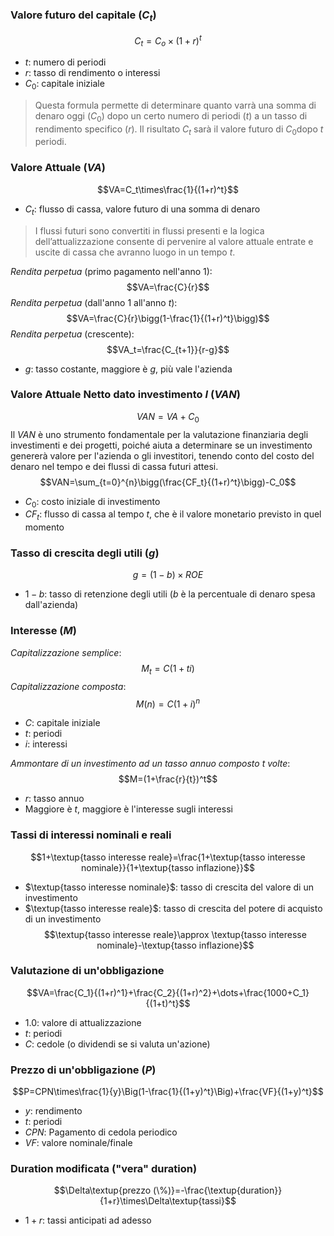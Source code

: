 ### Valore futuro del capitale ($C_t$)
$$C_t=C_o\times(1+r)^t$$
- $t$: numero di periodi 
- $r$: tasso di rendimento o interessi
- $C_0$: capitale iniziale
>Questa formula permette di determinare quanto varrà una somma di denaro oggi ($C_0$​) dopo un certo numero di periodi ($t$) a un tasso di rendimento specifico ($r$). Il risultato $C_t$​ sarà il valore futuro di $C_0$​ dopo $t$ periodi.
### Valore Attuale ($VA$)
$$VA=C_t\times\frac{1}{(1+r)^t}$$
- $C_t$: flusso di cassa, valore futuro di una somma di denaro
>I flussi futuri sono convertiti in flussi presenti e la logica dell’attualizzazione consente di pervenire al valore attuale entrate e uscite di cassa che avranno luogo in un tempo $t$.

*Rendita perpetua* (primo pagamento nell'anno $1$):
$$VA=\frac{C}{r}$$
*Rendita perpetua* (dall'anno $1$ all'anno $t$):
$$VA=\frac{C}{r}\bigg(1-\frac{1}{(1+r)^t}\bigg)$$
*Rendita perpetua* (crescente):
$$VA_t=\frac{C_{t+1}}{r-g}$$
- $g$: tasso costante, maggiore è $g$, più vale l'azienda
### Valore Attuale Netto dato investimento $I$ ($VAN$)
$$VAN=VA+C_0$$
Il $VAN$ è uno strumento fondamentale per la valutazione finanziaria degli investimenti e dei progetti, poiché aiuta a determinare se un investimento genererà valore per l'azienda o gli investitori, tenendo conto del costo del denaro nel tempo e dei flussi di cassa futuri attesi.
$$VAN=\sum_{t=0}^{n}\bigg(\frac{CF_t}{(1+r)^t}\bigg)-C_0$$
- $C_0$: costo iniziale di investimento
-  $CF_t$: flusso di cassa al tempo $t$, che è il valore monetario previsto in quel momento

### Tasso di crescita degli utili ($g$)
$$g=(1-b)\times ROE$$
- $1-b$: tasso di retenzione degli utili ($b$ è la percentuale di denaro spesa dall'azienda)
### Interesse ($M$)
*Capitalizzazione semplice*:
$$M_t=C(1+ti)$$
*Capitalizzazione composta*:
$$M(n)=C(1+i)^n$$
- $C$: capitale iniziale
- $t$: periodi
- $i$: interessi

*Ammontare di un investimento ad un tasso annuo composto* $t$ *volte*:
$$M=(1+\frac{r}{t})^t$$
- $r$: tasso annuo
- Maggiore è $t$, maggiore è l'interesse sugli interessi
### Tassi di interessi nominali e reali
$$1+\textup{tasso interesse reale}=\frac{1+\textup{tasso interesse nominale}}{1+\textup{tasso inflazione}}$$
- $\textup{tasso interesse nominale}$: tasso di crescita del valore di un investimento
- $\textup{tasso interesse reale}$: tasso di crescita del potere di acquisto di un investimento
$$\textup{tasso interesse reale}\approx \textup{tasso interesse nominale}-\textup{tasso  inflazione}$$
### Valutazione di un'obbligazione
$$VA=\frac{C_1}{(1+r)^1}+\frac{C_2}{(1+r)^2}+\dots+\frac{1000+C_1}{(1+t)^t}$$
- $1.0$: valore di attualizzazione
- $t$: periodi
- $C$: cedole (o dividendi se si valuta un'azione)
### Prezzo di un'obbligazione ($P$)
$$P=CPN\times\frac{1}{y}\Big(1-\frac{1}{(1+y)^t}\Big)+\frac{VF}{(1+y)^t}$$
- $y$: rendimento
- $t$: periodi
- $CPN$: Pagamento di cedola periodico
- $VF$: valore nominale/finale
### Duration modificata ("vera" duration)
$$\Delta\textup{prezzo (\%)}=-\frac{\textup{duration}}{1+r}\times\Delta\textup{tassi}$$
- $1+r$: tassi anticipati ad adesso